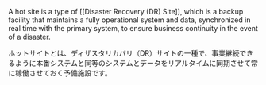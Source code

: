 
A hot site is a type of [[Disaster Recovery (DR) Site]], which is a backup facility that maintains a fully operational system and data, synchronized in real time with the primary system, to ensure business continuity in the event of a disaster.

ホットサイトとは、ディザスタリカバリ（DR）サイトの一種で、事業継続できるように本番システムと同等のシステムとデータをリアルタイムに同期させて常に稼働させておく予備施設です。